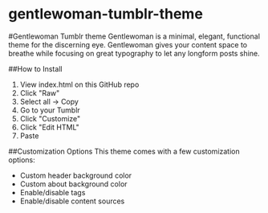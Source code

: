 gentlewoman-tumblr-theme
========================

#Gentlewoman Tumblr theme
Gentlewoman is a minimal, elegant, functional theme for the discerning eye. Gentlewoman gives your content space to breathe while focusing on great typography to let any longform posts shine.

##How to Install
1. View index.html on this GitHub repo
2. Click "Raw"
3. Select all -> Copy
4. Go to your Tumblr
5. Click "Customize"
6. Click "Edit HTML"
7. Paste

##Customization Options
This theme comes with a few customization options:

* Custom header background color
* Custom about background color
* Enable/disable tags
* Enable/disable content sources
